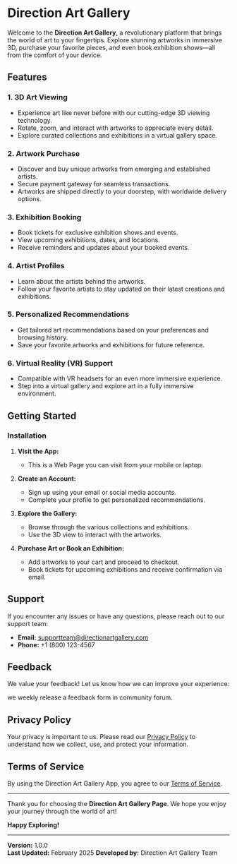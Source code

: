# Direction Art Gallery 

Welcome to the **Direction Art Gallery**, a revolutionary platform that brings the world of art to your fingertips. Explore stunning artworks in immersive 3D, purchase your favorite pieces, and even book exhibition shows—all from the comfort of your device.

## Features

### 1. **3D Art Viewing**
   - Experience art like never before with our cutting-edge 3D viewing technology.
   - Rotate, zoom, and interact with artworks to appreciate every detail.
   - Explore curated collections and exhibitions in a virtual gallery space.

### 2. **Artwork Purchase**
   - Discover and buy unique artworks from emerging and established artists.
   - Secure payment gateway for seamless transactions.
   - Artworks are shipped directly to your doorstep, with worldwide delivery options.

### 3. **Exhibition Booking**
   - Book tickets for exclusive exhibition shows and events.
   - View upcoming exhibitions, dates, and locations.
   - Receive reminders and updates about your booked events.

### 4. **Artist Profiles**
   - Learn about the artists behind the artworks.
   - Follow your favorite artists to stay updated on their latest creations and exhibitions.

### 5. **Personalized Recommendations**
   - Get tailored art recommendations based on your preferences and browsing history.
   - Save your favorite artworks and exhibitions for future reference.

### 6. **Virtual Reality (VR) Support**
   - Compatible with VR headsets for an even more immersive experience.
   - Step into a virtual gallery and explore art in a fully immersive environment.

## Getting Started

### Installation
1. **Visit the App:**
   - This is a Web Page you can visit from your mobile or laptop.
   
3. **Create an Account:**
   - Sign up using your email or social media accounts.
   - Complete your profile to get personalized recommendations.

4. **Explore the Gallery:**
   - Browse through the various collections and exhibitions.
   - Use the 3D view to interact with the artworks.

5. **Purchase Art or Book an Exhibition:**
   - Add artworks to your cart and proceed to checkout.
   - Book tickets for upcoming exhibitions and receive confirmation via email.

## Support

If you encounter any issues or have any questions, please reach out to our support team:

- **Email:** supportteam@directionartgallery.com
- **Phone:** +1 (800) 123-4567

## Feedback

We value your feedback! Let us know how we can improve your experience:

we weekly release a feedback form in community forum.

## Privacy Policy

Your privacy is important to us. Please read our [Privacy Policy](https://www.directionartgallery.com/privacy-policy) to understand how we collect, use, and protect your information.

## Terms of Service

By using the Direction Art Gallery App, you agree to our [Terms of Service](https://www.directionartgallery.com/terms-of-service).

---

Thank you for choosing the **Direction Art Gallery Page**. We hope you enjoy your journey through the world of art!

**Happy Exploring!**

---

**Version:** 1.0.0  
**Last Updated:** February 2025
**Developed by:** Direction Art Gallery Team
